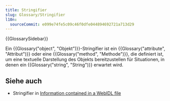 ```yaml
---
title: Stringifier
slug: Glossary/Stringifier
l10n:
  sourceCommit: e099e74fe5c09c46f0dfe044894692721a713d29
---
```


{{GlossarySidebar}}

Ein {{Glossary("object", "Objekt")}}-Stringifier ist ein {{Glossary("attribute", "Attribut")}} oder eine {{Glossary("method", "Methode")}}, die definiert ist, um eine textuelle Darstellung des Objekts bereitzustellen für Situationen, in denen ein {{Glossary("string", "String")}} erwartet wird.

## Siehe auch

- Stringifier in [Information contained in a WebIDL file](/de/docs/MDN/Writing_guidelines/Howto/Write_an_api_reference/Information_contained_in_a_WebIDL_file#stringifiers)
